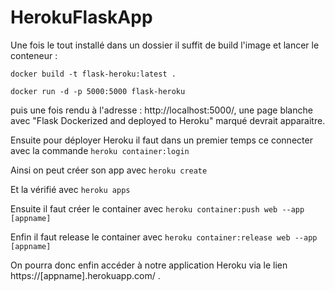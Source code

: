 # HerokuFlaskApp

Une fois le tout installé dans un dossier il suffit de build l'image et lancer le conteneur :

`docker build -t flask-heroku:latest .`

`docker run -d -p 5000:5000 flask-heroku`

puis une fois rendu à l'adresse : http://localhost:5000/, une page blanche avec "Flask Dockerized and deployed to Heroku" marqué devrait apparaitre.

Ensuite pour déployer Heroku il faut dans un premier temps ce connecter avec la commande `heroku container:login`

Ainsi on peut créer son app avec `heroku create`

Et la vérifié avec `heroku apps`

Ensuite il faut créer le container avec `heroku container:push web --app [appname]`

Enfin il faut release le container avec `heroku container:release web --app [appname]`

On pourra donc enfin accéder à notre application Heroku via le lien https://[appname].herokuapp.com/ .
